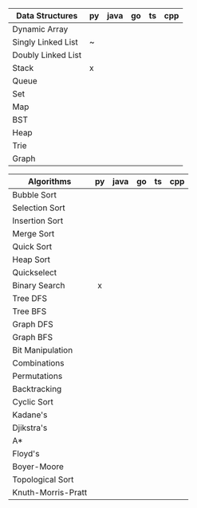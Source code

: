 | Data Structures    | py | java | go | ts | cpp |
|--------------------|----|------|----|----|-----|
| Dynamic Array      |    |      |    |    |     |
| Singly Linked List | ~  |      |    |    |     |
| Doubly Linked List |    |      |    |    |     |
| Stack              | x  |      |    |    |     |
| Queue              |    |      |    |    |     |
| Set                |    |      |    |    |     |
| Map                |    |      |    |    |     |
| BST                |    |      |    |    |     |
| Heap               |    |      |    |    |     |
| Trie               |    |      |    |    |     |
| Graph              |    |      |    |    |     |

| Algorithms         | py | java | go | ts | cpp |
|--------------------|:--:|:----:|:--:|:--:|:---:|
| Bubble Sort        |    |      |    |    |     |
| Selection Sort     |    |      |    |    |     |
| Insertion Sort     |    |      |    |    |     |
| Merge Sort         |    |      |    |    |     |
| Quick Sort         |    |      |    |    |     |
| Heap Sort          |    |      |    |    |     |
| Quickselect        |    |      |    |    |     |
| Binary Search      | x  |      |    |    |     |
| Tree DFS           |    |      |    |    |     |
| Tree BFS           |    |      |    |    |     |
| Graph DFS          |    |      |    |    |     |
| Graph BFS          |    |      |    |    |     |
| Bit Manipulation   |    |      |    |    |     |
| Combinations       |    |      |    |    |     |
| Permutations       |    |      |    |    |     |
| Backtracking       |    |      |    |    |     |
| Cyclic Sort        |    |      |    |    |     |
| Kadane's           |    |      |    |    |     |
| Djikstra's         |    |      |    |    |     |
| A*                 |    |      |    |    |     |
| Floyd's            |    |      |    |    |     |
| Boyer-Moore        |    |      |    |    |     |
| Topological Sort   |    |      |    |    |     |
| Knuth-Morris-Pratt |    |      |    |    |     |


